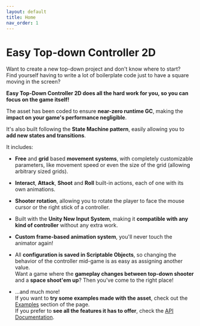 ```yaml
---
layout: default
title: Home
nav_order: 1
---
```


# Easy Top-down Controller 2D
Want to create a new top-down project and don't know where to start?  
Find yourself having to write a lot of boilerplate code just to have a square moving in the screen?  

**Easy Top-Down Controller 2D does all the hard work for you, so you can focus on the game itself!**

The asset has been coded to ensure **near-zero runtime GC**, making the **impact on your game's performance negligible**.

It's also built following the **State Machine pattern**, easily allowing you to **add new states and transitions**.

It includes:
- **Free** and **grid** based **movement systems**, with completely customizable parameters, like movement speed or even the size of the grid (allowing arbitrary sized grids).
  
- **Interact**, **Attack**, **Shoot** and **Roll** built-in actions, each of one with its own animations.

- **Shooter rotation**, allowing you to rotate the player to face the mouse cursor or the right stick of a controller.

- Built with the **Unity New Input System**, making it **compatible with any kind of controller** without any extra work.

- **Custom frame-based animation system**, you'll never touch the animator again! 

- All **configuration is saved in Scriptable Objects**, so changing the behavior of the controller mid-game is as easy as assigning another value.  
Want a game where the **gameplay changes between top-down shooter** and a **space shoot'em up**? Then you've come to the right place!

- ...and much more!  
  If you want to **try some examples made with the asset**, check out the [Examples](examples.md) section of the page.  
  If you prefer to **see all the features it has to offer**, check the [API Documentation](api_docs.md).


